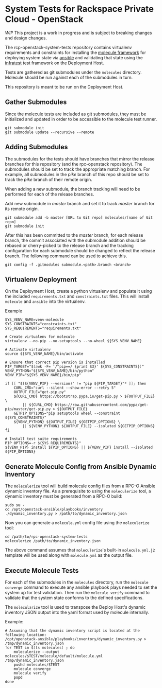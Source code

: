 System Tests for Rackspace Private Cloud - OpenStack
====================================================

*WIP* This project is a work in progress and is subject to breaking changes
and design changes.

The rcp-openstack-system-tests repository contains virtualenv requirements and
constraints for installing the
[molecule framework](https://molecule.readthedocs.io/en/latest/)
for deploying system state via [ansible](https://www.ansible.com/)
and validating that state using the
[infratest](https://testinfra.readthedocs.io/en/latest/) test framework on the
Deployment Host.

Tests are gathered as git submodules under the `molecules` directory. Molecule
should be run against each of the submodules in turn.

This repository is meant to be run on the Deployment Host.

Gather Submodules
-----------------
Since the molecule tests are included as git submodules, they must be
initialized and updated in order to be accessible to the molecule test runner.
```
git submodule init
git submodule update --recursive --remote
```

Adding Submodules
-----------------
The submodules for the tests should have branches that mirror the release
branches for this repository (and the rpc-openstack repository). The
submodules should be set to track the appropriate matching branch. For
example, all submodules in the _pike_ branch of this repo should be set to
track the _pike_ branch of their remote origin.

When adding a new submodule, the branch tracking will need to be performed for
each of the release branches.

Add new submodule in _master_ branch and set it to track _master_ branch for its
remote origin.
```
git submodule add -b master [URL to Git repo] molecules/[name of Git repo]
git submodule init
```

After this has been committed to the _master_ branch, for each release branch,
the commit associated with the submodule addition should be rebased or
cherry-picked to the release branch and the tracking configuration for each
submodule should be changed to reflect the release branch. The following
command can be used to achieve this.
```
git config -f .gitmodules submodule.<path>.branch <branch>
```

Virtualenv Deployment
---------------------

On the Deployment Host, create a python virtualenv and populate it using the included
`requirements.txt` and `constraints.txt` files. This will install `molecule` and
`ansible` into the virtualenv.

Example
```
SYS_VENV_NAME=venv-molecule
SYS_CONSTRAINTS="constraints.txt"
SYS_REQUIREMENTS="requirements.txt"

# Create virtualenv for molecule
virtualenv --no-pip --no-setuptools --no-wheel ${SYS_VENV_NAME}

# Activate virtualenv
source ${SYS_VENV_NAME}/bin/activate

# Ensure that correct pip version is installed
PIP_TARGET="$(awk -F= '/^pip==/ {print $3}' ${SYS_CONSTRAINTS})"
VENV_PYTHON="${SYS_VENV_NAME}/bin/python"
VENV_PIP="${SYS_VENV_NAME}/bin/pip"

if [[ "$(${VENV_PIP} --version)" != "pip ${PIP_TARGET}"* ]]; then
    CURL_CMD="curl --silent --show-error --retry 5"
    OUTPUT_FILE="get-pip.py"
    ${CURL_CMD} https://bootstrap.pypa.io/get-pip.py > ${OUTPUT_FILE}  \
        || ${CURL_CMD} https://raw.githubusercontent.com/pypa/get-pip/master/get-pip.py > ${OUTPUT_FILE}
    GETPIP_OPTIONS="pip setuptools wheel --constraint ${SYS_CONSTRAINTS}"
    ${VENV_PYTHON} ${OUTPUT_FILE} ${GETPIP_OPTIONS} \
        || ${VENV_PYTHON} ${OUTPUT_FILE} --isolated ${GETPIP_OPTIONS}
fi

# Install test suite requirements
PIP_OPTIONS=-r ${SYS_REQUIREMENTS}"
${VENV_PIP} install ${PIP_OPTIONS} || ${VENV_PIP} install --isolated ${PIP_OPTIONS}
```

Generate Molecule Config from Ansible Dynamic Inventory
-------------------------------------------------------

The `moleculerize` tool will build molecule config files from a RPC-O Ansible dynamic inventory file. As a
prerequisite to using the `moleculerize` tool, a dynamic inventory must be generated from a RPC-O build:

```
sudo su -
cd /opt/openstack-ansible/playbooks/inventory
./dynamic_inventory.py > /path/to/dynamic_inventory.json
```

Now you can generate a `molecule.yml` config file using the `moleculerize` tool:

```
cd /path/to/rpc-openstack-system-tests
moleculerize /path/to/dynamic_inventory.json
```

The above command assumes that `moleculerize`'s built-in `molecule.yml.j2` template will be used along with 
`molecule.yml` as the output file.

Execute Molecule Tests
----------------------
For each of the submodules in the `molecules` directory, run the `molecule converge`
command to execute any ansible playbook plays needed to set the system up for
test validation. Then run the `molecule verify` command to validate that the
system state conforms to the defined specifications.

The `molecularize` tool is used to transpose the Deploy Host's dynamic
inventory JSON output into the yaml format used by molecule internally.

Example:
```
# Assuming that the dynamic inventory script is located at the following location:
/opt/openstack-ansible/playbooks/inventory/dynamic_inventory.py > /tmp/dynamic_inventory.json
for TEST in $(ls molecules) ; do
    moleculerize --output molecules/$TEST/molecule/default/molecule.yml /tmp/dynamic_inventory.json
    pushd molecules/$TEST
    molecule converge
    molecule verify
    popd
done
```
